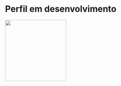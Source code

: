 # Perfil em desenvolvimento

<img height="200em" src="https://github-readme-stats.vercel.app/api/top-langs/?username=HenriqueMN&layout=compact&langs_count=7&theme=neon"/>

